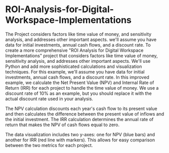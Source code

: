 # ROI-Analysis-for-Digital-Workspace-Implementations
The Project considers factors like time value of money, and sensitivity analysis, and addresses other important aspects. we'll assume you have data for initial investments, annual cash flows, and a discount rate.
To create a more comprehensive "ROI Analysis for Digital Workspace Implementations" project that considers factors like time value of money, sensitivity analysis, and addresses other important aspects. We'll use Python and add more sophisticated calculations and visualization techniques. For this example, we'll assume you have data for initial investments, annual cash flows, and a discount rate.
In this improved example, we calculate the Net Present Value (NPV) and Internal Rate of Return (IRR) for each project to handle the time value of money. We use a discount rate of 10% as an example, but you should replace it with the actual discount rate used in your analysis.

The NPV calculation discounts each year's cash flow to its present value and then calculates the difference between the present value of inflows and the initial investment. The IRR calculation determines the annual rate of return that makes the NPV of cash flows equal to zero.

The data visualization includes two y-axes: one for NPV (blue bars) and another for IRR (red line with markers). This allows for easy comparison between the two metrics for each project.
